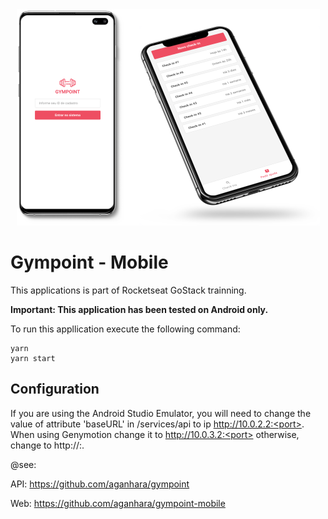 <div style="text-align: center">
<img src="https://raw.githubusercontent.com/aganhara/gympoint-mobile/master/.github/gympoint-mobile.png">
</div>

# Gympoint - Mobile

This applications is part of Rocketseat GoStack trainning.

**Important: This application has been tested on Android only.**

To run this appllication execute the following command:

```
yarn
yarn start
```

## Configuration

If you are using the Android Studio Emulator, you will need to change the value of attribute 'baseURL' in /services/api to ip http://10.0.2.2:<port>. When using Genymotion change it to http://10.0.3.2:<port> otherwise, change to http://<ip>:<port>.

@see:

API: https://github.com/aganhara/gympoint

Web: https://github.com/aganhara/gympoint-mobile
